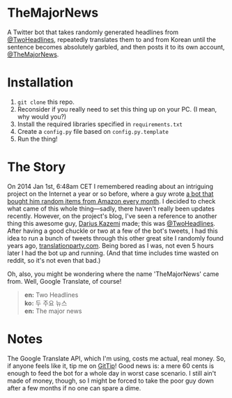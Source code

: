TheMajorNews
============

A Twitter bot that takes randomly generated headlines from
[@TwoHeadlines](https://twitter.com/TwoHeadlines), repeatedly translates them
to and from Korean until the sentence becomes absolutely garbled, and then
posts it to its own account, [@TheMajorNews](https://twitter.com/TheMajorNews).

Installation
============

 1. `git clone` this repo.
 2. Reconsider if you really need to set this thing up on your PC.
    (I mean, why would you?)
 3. Install the required libraries specified in `requirements.txt`
 4. Create a `config.py` file based on `config.py.template`
 5. Run the thing!

The Story
=========

On 2014 Jan 1st, 6:48am CET I remembered reading about an intriguing project on
the Internet a year or so before, where a guy wrote [a bot that bought him
random items from Amazon every month](http://randomshopper.tumblr.com/). I
decided to check what came of this whole thing—sadly, there haven't really been
updates recently. However, on the project's blog, I've seen a reference to
another thing this awesome guy, [Darius Kazemi](http://tinysubversions.com/)
made; this was [@TwoHeadlines](https://twitter.com/TwoHeadlines). After having
a good chuckle or two at a few of the bot's tweets, I had this idea to run a
bunch of tweets through this other great site I randomly found years ago,
[translationparty.com](http://translationparty.com). Being bored as I was, not
even 5 hours later I had the bot up and running. (And that time includes time
wasted on reddit, so it's not even that bad.)

Oh, also, you might be wondering where the name 'TheMajorNews' came from. Well,
Google Translate, of course!

>**en:** Two Headlines  
>**ko:** 두 주요 뉴스  
>**en:** The major news

Notes
=====

The Google Translate API, which I'm using, costs me actual, real money. So, if
anyone feels like it, tip me on [GitTip](https://www.gittip.com/Underyx/)! Good
news is: a mere 60 cents is enough to feed the bot for a whole day in worst
case scenario. I still ain't made of money, though, so I might be forced to
take the poor guy down after a few months if no one can spare a dime.

